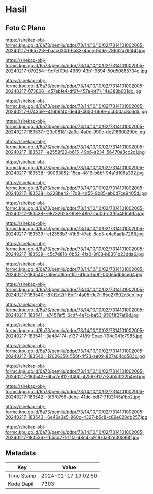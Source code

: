 # Hasil

## Foto C Plano

https://sirekap-obj-formc.kpu.go.id/6a73/pemilu/pdpr/73/14/10/10/02/7314101002005-20240217-065723--baac630d-6a33-45ce-9d6e-78662a76f44f.jpg

https://sirekap-obj-formc.kpu.go.id/6a73/pemilu/pdpr/73/14/10/10/02/7314101002005-20240217-070254--9c7ef09d-4969-43b1-9894-50d50885734c.jpg

https://sirekap-obj-formc.kpu.go.id/6a73/pemilu/pdpr/73/14/10/10/02/7314101002005-20240217-073606--c57ebfe4-df9f-457e-bf71-14e388b601dc.jpg

https://sirekap-obj-formc.kpu.go.id/6a73/pemilu/pdpr/73/14/10/10/02/7314101002005-20240217-074359--416b6f40-de44-4650-b69e-dcb00ac8c6d5.jpg

https://sirekap-obj-formc.kpu.go.id/6a73/pemilu/pdpr/73/14/10/10/02/7314101002005-20240217-183537--23e08181-2a9c-4a0c-990e-de216600290c.jpg

https://sirekap-obj-formc.kpu.go.id/6a73/pemilu/pdpr/73/14/10/10/02/7314101002005-20240217-183537--e2559f20-b615-49b6-a234-56470e3cc2c1.jpg

https://sirekap-obj-formc.kpu.go.id/6a73/pemilu/pdpr/73/14/10/10/02/7314101002005-20240217-183538--90063852-15ca-4816-b6bf-94a1d106a392.jpg

https://sirekap-obj-formc.kpu.go.id/6a73/pemilu/pdpr/73/14/10/10/02/7314101002005-20240217-183538--b228be42-17d8-4d55-9b85-eb0d7ce9405d.jpg

https://sirekap-obj-formc.kpu.go.id/6a73/pemilu/pdpr/73/14/10/10/02/7314101002005-20240217-183538--e8732625-9fe9-48e7-bd0d-c3f9a496b9fa.jpg

https://sirekap-obj-formc.kpu.go.id/6a73/pemilu/pdpr/73/14/10/10/02/7314101002005-20240217-183539--ef2358b7-41b6-47ab-8ce3-e4e8aa1a7268.jpg

https://sirekap-obj-formc.kpu.go.id/6a73/pemilu/pdpr/73/14/10/10/02/7314101002005-20240217-183539--c5c7d818-0b52-4fa0-8f08-b8351b23dda6.jpg

https://sirekap-obj-formc.kpu.go.id/6a73/pemilu/pdpr/73/14/10/10/02/7314101002005-20240217-183540--a9ecc19a-c151-41cb-bd8f-000e5db6ce64.jpg

https://sirekap-obj-formc.kpu.go.id/6a73/pemilu/pdpr/73/14/10/10/02/7314101002005-20240217-183540--87d2c2ff-6bf1-4a05-9e7f-65d27802c3eb.jpg

https://sirekap-obj-formc.kpu.go.id/6a73/pemilu/pdpr/73/14/10/10/02/7314101002005-20240217-183541--a7457af5-6cdf-4e7c-ba53-950f1f37af9d.jpg

https://sirekap-obj-formc.kpu.go.id/6a73/pemilu/pdpr/73/14/10/10/02/7314101002005-20240217-183541--3a484174-e137-4f89-9bac-794c041c7985.jpg

https://sirekap-obj-formc.kpu.go.id/6a73/pemilu/pdpr/73/14/10/10/02/7314101002005-20240217-183542--12026350-558f-4f23-ae09-827a04cd583c.jpg

https://sirekap-obj-formc.kpu.go.id/6a73/pemilu/pdpr/73/14/10/10/02/7314101002005-20240217-183542--6ba2e812-340b-4259-9177-3db53f22b4e6.jpg

https://sirekap-obj-formc.kpu.go.id/6a73/pemilu/pdpr/73/14/10/10/02/7314101002005-20240217-183542--3f9f0756-debc-41dc-bdf7-7192145a1bb2.jpg

https://sirekap-obj-formc.kpu.go.id/6a73/pemilu/pdpr/73/14/10/10/02/7314101002005-20240217-183543--6e46a3e5-960c-4327-b5c8-c89e028db257.jpg

https://sirekap-obj-formc.kpu.go.id/6a73/pemilu/pdpr/73/14/10/10/02/7314101002005-20240217-183536--fb55d27f-f1fa-48c4-b918-0a82e30586ff.jpg


## Metadata

| Key        | Value               |
| ---------- | ------------------- |
| Time Stamp | 2024-02-17 19:02:50 |
| Kode Dapil | 7303                |



